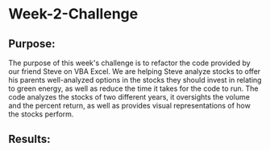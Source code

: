 # Week-2-Challenge

## Purpose:

The purpose of this week's challenge is to refactor the code provided by our friend Steve on VBA Excel. We are helping Steve analyze stocks to offer his parents well-analyzed options in the stocks they should invest in relating to green energy, as well as reduce the time it takes for the code to run. The code analyzes the stocks of two different years, it oversights the volume and the percent return, as well as provides visual representations of how the stocks perform. 

## Results:
